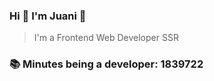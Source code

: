 ### Hi 👋 I&#39;m Juani 🦁

> I&#39;m a Frontend Web Developer SSR

### 📚 Minutes being a developer: 1839722
